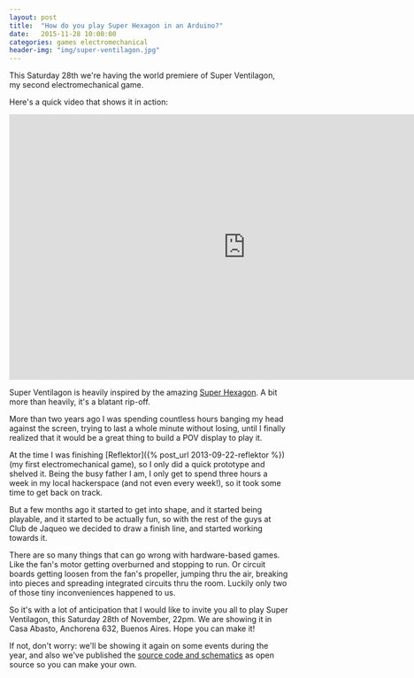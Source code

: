 ```yaml
---
layout: post
title:  "How do you play Super Hexagon in an Arduino?"
date:   2015-11-28 10:00:00
categories: games electromechanical
header-img: "img/super-ventilagon.jpg"
---
```

This Saturday 28th we're having the world premiere of Super Ventilagon, my second electromechanical game.

Here's a quick video that shows it in action:

<iframe width="853" height="480" src="https://www.youtube.com/embed/NlVo3YanlqQ?rel=0&amp;showinfo=0" frameborder="0" allowfullscreen> </iframe>

Super Ventilagon is heavily inspired by the amazing [Super Hexagon](http://superhexagon.com/). A bit more than heavily, it's a blatant rip-off.

More than two years ago I was spending countless hours banging my head against the screen, trying to last a whole minute without losing, until I finally realized that it would be a great thing to build a POV display to play it.

At the time I was finishing [Reflektor]({% post_url 2013-09-22-reflektor %}) (my first electromechanical game), so I only did a quick prototype and shelved it. Being the busy father I am, I only get to spend three hours a week in my local hackerspace (and not even every week!), so it took some time to get back on track.

But a few months ago it started to get into shape, and it started being playable, and it started to be actually fun, so with the rest of the guys at Club de Jaqueo we decided to draw a finish line, and started working towards it.

There are so many things that can go wrong with hardware-based games. Like the fan's motor getting overburned and stopping to run. Or circuit boards getting loosen from the fan's propeller, jumping thru the air, breaking into pieces and spreading integrated circuits thru the room. Luckily only two of those tiny inconveniences happened to us.

So it's with a lot of anticipation that I would like to invite you all to play Super Ventilagon, this Saturday 28th of November, 22pm. We are showing it in Casa Abasto, Anchorena 632, Buenos Aires. Hope you can make it!

If not, don't worry: we'll be showing it again on some events during the year, and also we've published the [source code and schematics](https://github.com/clubdejaqueo/super-ventilagon) as open source so you can make your own.
